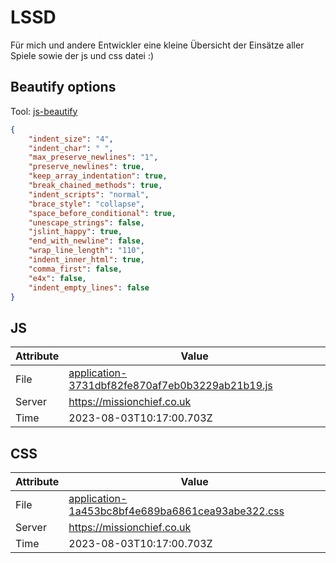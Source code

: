 # LSSD
Für mich und andere Entwickler eine kleine Übersicht der Einsätze aller Spiele sowie der js und css datei :)

<!-- automated -->
## Beautify options
Tool: [js-beautify](https://github.com/beautify-web/js-beautify)
```json
{
    "indent_size": "4",
    "indent_char": " ",
    "max_preserve_newlines": "1",
    "preserve_newlines": true,
    "keep_array_indentation": true,
    "break_chained_methods": true,
    "indent_scripts": "normal",
    "brace_style": "collapse",
    "space_before_conditional": true,
    "unescape_strings": false,
    "jslint_happy": true,
    "end_with_newline": false,
    "wrap_line_length": "110",
    "indent_inner_html": true,
    "comma_first": false,
    "e4x": false,
    "indent_empty_lines": false
}
```

## JS
| Attribute | Value |
| --------- | ----- |
| File      | [application-3731dbf82fe870af7eb0b3229ab21b19.js](https://missionchief.co.uk/assets/application-3731dbf82fe870af7eb0b3229ab21b19.js) |
| Server    | https://missionchief.co.uk |
| Time      | 2023-08-03T10:17:00.703Z |

## CSS
| Attribute | Value |
| --------- | ----- |
| File      | [application-1a453bc8bf4e689ba6861cea93abe322.css](https://missionchief.co.uk/assets/application-1a453bc8bf4e689ba6861cea93abe322.css) |
| Server    | https://missionchief.co.uk |
| Time      | 2023-08-03T10:17:00.703Z |
<!-- /automated -->
